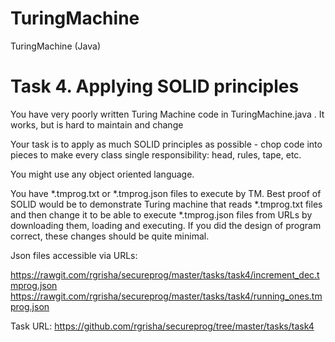 # TuringMachine
TuringMachine (Java)
# Task 4. Applying SOLID principles
You have very poorly written Turing Machine code in TuringMachine.java . It works, but is hard to maintain and change

Your task is to apply as much SOLID principles as possible - chop code into pieces to make every class single responsibility: head, rules, tape, etc.

You might use any object oriented language.

You have *.tmprog.txt or *.tmprog.json files to execute by TM. Best proof of SOLID would be to demonstrate Turing machine that reads *.tmprog.txt files and then change it to be able to execute *.tmprog.json files from URLs by downloading them, loading and executing. If you did the design of program correct, these changes should be quite minimal.

Json files accessible via URLs:

https://rawgit.com/rgrisha/secureprog/master/tasks/task4/increment_dec.tmprog.json https://rawgit.com/rgrisha/secureprog/master/tasks/task4/running_ones.tmprog.json


Task URL: https://github.com/rgrisha/secureprog/tree/master/tasks/task4
